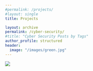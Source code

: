 ```yaml
---
#permalink: /projects/
#layout: single
title: Projects

layout: archive
permalink: /cyber-security/
#title: "Cyber Security Posts by Tags"
author_profile: structured
header:
  image: "/images/green.jpg"
---
```


<a href="https://karlbiron.github.io/2020-12-05-Ruby">
   <img src="https://karlbiron.github.io/assets/template.png">
</a>
